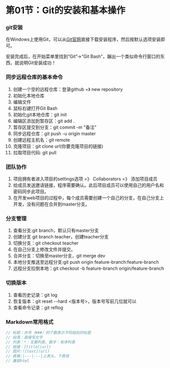 # 第01节：Git的安装和基本操作


### git安装
 
 在Windows上使用Git，可以从[Git官网](https://git-scm.com/download/win)直接下载安装程序，然后按默认选项安装即可。

安装完成后，在开始菜单里找到“Git”->“Git Bash”，蹦出一个类似命令行窗口的东西，就说明Git安装成功！

### 同步远程仓库的基本命令
1. 创建一个空的远程仓库：登录github =》 new repository
2. 初始化本地仓库
3. 编辑文件
4. 鼠标右键打开Git Bash
5. 初始化git本地仓库：git init  
6. 编辑区添加到暂存区：git add .
7. 暂存区提交到分支：git commit -m "备注"
8. 同步远程仓库：git push -u origin master
9. 创建远程主机名：git remote
10. 克隆项目：git clone url(你要克隆项目的链接)
11. 拉取项目代码: git pull

### 团队协作

1. 项目拥有者进入项目的settings选项 =》 Collaborators =》 添加项目成员
2. 给成员发送邀请链接，程序需要确认。此后项目成员可以使用自己的用户名和密码同步此项目。
3. 在开发web项目的过程中，每个成员需要创建一个自己的分支，在自己分支上开发，没有问题在合并到master分支。

### 分支管理

1. 查看分支:git branch，默认只有master分支
2. 创建分支 git branch teacher，创建teacher分支
3. 切换分支：git checkout teacher 
4. 在自己分支上修改文件并提交。
5. 合并分支：切换至master分支，git merge dev
6. 本地分支推送至远程分支:git push origin feature-branch:feature-branch
7. 远程分支拉倒本地：git checkout -b feature-branch origin/feature-branch

### 切换版本

1. 查看历史记录：git log
2. 恢复版本：git reset --hard <版本号>，版本号写前几位就可以
3. 查看命令记录：git reflog

### Markdown常用格式

``` js
// 标题：井号（###）的个数表示不同级别的标题
// 段落：直接写文字
// 列表：*：无需列表，数字：有序列表
// 链接：[title](url)
// 图片:![text](url)
// 表格:|---|---|上表头，下表体
// 兼容html
```